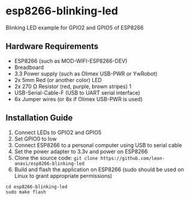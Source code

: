 # esp8266-blinking-led
Blinking LED example for GPIO2 and GPIO5 of ESP8266

## Hardware Requirements
* ESP8266 (such as MOD-WIFI-ESP8266-DEV)
* Breadboard
* 3.3 Power supply (such as Olimex USB-PWR or YwRobot)
* 2x 5mm Red (or another color) LED
* 2x 270 Ω Resistor (red, purple, brown stripes) 1
* USB-Serial-Cable-F (USB to UART serial interface)
* 6x Jumper wires (or 8x if Olimex USB-PWR is used)

## Installation Guide
1. Connect LEDs to GPIO2 and GPIO5
2. Set GPIO0 to low
3. Connect ESP8266 to a personal computer using USB to serial cable
4. Set the power adapter to 3.3v and power on ESP8266
5. Clone the source code: `````git clone https://github.com/leon-anavi/esp8266-blinking-led`````
6. Build and flash the application on ESP8266 (sudo should be used on Linux to grant appropriate permissions)
`````
cd esp8266-blinking-led
sudo make flash
`````
